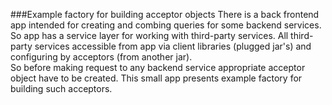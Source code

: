 ###Example factory for building acceptor objects
There is a back frontend app intended for creating and combing
queries for some backend services. So app has a service layer for working
with third-party services. All third-party services accessible from app via 
client libraries (plugged jar's) and configuring by acceptors (from another 
jar).<br />
So before making request to any backend service appropriate acceptor object 
have to be created. This small app presents example factory for building
such acceptors.